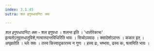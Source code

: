 ```yaml
---
index: 3.1.45
sutra: शल इगुपधादनिटः क्सः

---
```

_शल इगुपधादनिटः क्सः_ - शल इगुपधा । शलन्त इति । 'धातोरेकाचः' इत्यतोऽनुवृत्तधातुविशे,णत्वात्तदन्तविधिरिति भावः । सिचोऽपवादः । क्सादेशोऽदन्तः । ककार इत् । अघृक्षतेति । च्लेः क्सः । तस्य कित्त्वादृकारस्य न गुणः । हस्य ढः, भष्भावः, ढस्य कः, षत्वमिति भावः । 